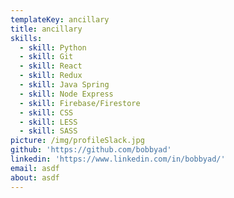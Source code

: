```yaml
---
templateKey: ancillary
title: ancillary
skills:
  - skill: Python
  - skill: Git
  - skill: React
  - skill: Redux
  - skill: Java Spring
  - skill: Node Express
  - skill: Firebase/Firestore
  - skill: CSS
  - skill: LESS
  - skill: SASS
picture: /img/profileSlack.jpg
github: 'https://github.com/bobbyad'
linkedin: 'https://www.linkedin.com/in/bobbyad/'
email: asdf
about: asdf
---
```


